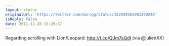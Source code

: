 ```yaml
---
layout: status
originalUrl: 'https://twitter.com/marcgg/status/152048565001269248'
isReply: false
date: 2011-12-28 15:29:37
---
```


Regarding scrolling with Lion/Leopard: http://t.co/QJm7sQdI (via @julienXX)
